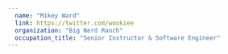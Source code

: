 ```yaml
---
  name: "Mikey Ward"
  link: https://twitter.com/wookiee
  organization: "Big Nerd Ranch"
  occupation_title: "Senior Instructor & Software Engineer"
---
```

